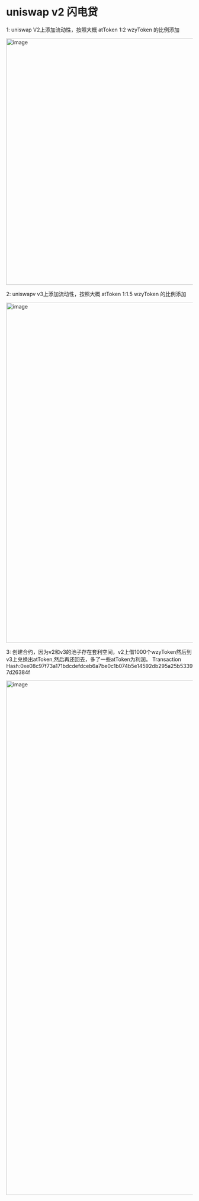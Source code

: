 # uniswap v2 闪电贷

1: uniswap V2上添加流动性，按照大概 atToken 1:2 wzyToken 的比例添加

<img width="666" alt="image" src="https://user-images.githubusercontent.com/33890215/160266193-d1914e6c-3404-45f8-99f3-c1ee391a432d.png">

2: uniswapv v3上添加流动性，按照大概 atToken 1:1.5 wzyToken 的比例添加

<img width="919" alt="image" src="https://user-images.githubusercontent.com/33890215/160266258-003da26e-18ab-4045-9613-7ff200b3785b.png">

3: 创建合约，因为v2和v3的池子存在套利空间，v2上借1000个wzyToken然后到v3上兑换出atToken,然后再还回去，多了一些atToken为利润。
Transaction Hash:0xe08c97f73a171bdcdefdceb6a7be0c1b074b5e14592db295a25b53397d26384f

<img width="1390" alt="image" src="https://user-images.githubusercontent.com/33890215/160266398-73819134-2039-43ef-a62e-3f3f31c6ce8a.png">



